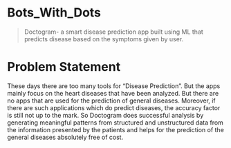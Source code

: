 # Bots_With_Dots
>Doctogram- a smart disease prediction app built using ML that predicts disease based on the symptoms given by user.

# Problem Statement
These days there are too many tools for “Disease Prediction”. But the apps mainly focus on the heart diseases that have been analyzed. But there are no apps that are used for the prediction of general diseases. Moreover, if there are such applications which do predict diseases, the accuracy factor is still not up to the mark. So Doctogram does successful analysis by generating meaningful patterns from structured and unstructured data from the information presented by the patients and helps for the prediction of the general diseases absolutely free of cost.

